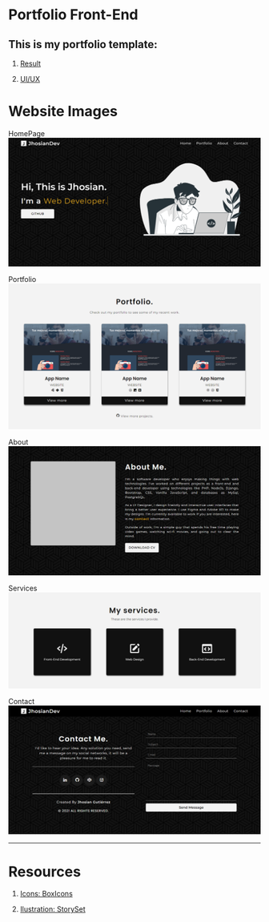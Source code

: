 # Portfolio Front-End

## **This is my portfolio template:**

1. [Result](https://jhosiangtz.github.io/)

2. [UI/UX](images/UI/UI.pdf)

# Website Images

HomePage
![Homepage](images/UI/home.png) 

Portfolio
![Portfolio](images/UI/portfolio.png)

About
![About](images/UI/about.png)

Services
![Services](images/UI/services.png)

Contact
![Contact](images/UI/contact.png)


----------
# Resources 

1. [Icons: BoxIcons](https://boxicons.com/)

2. [Ilustration: StorySet ](https://storyset.com/)


